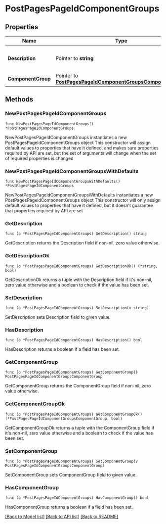 # PostPagesPageIdComponentGroups

## Properties

Name | Type | Description | Notes
------------ | ------------- | ------------- | -------------
**Description** | Pointer to **string** | Description of the component group. | [optional] 
**ComponentGroup** | Pointer to [**PostPagesPageIdComponentGroupsComponentGroup**](PostPagesPageIdComponentGroupsComponentGroup.md) |  | [optional] 

## Methods

### NewPostPagesPageIdComponentGroups

`func NewPostPagesPageIdComponentGroups() *PostPagesPageIdComponentGroups`

NewPostPagesPageIdComponentGroups instantiates a new PostPagesPageIdComponentGroups object
This constructor will assign default values to properties that have it defined,
and makes sure properties required by API are set, but the set of arguments
will change when the set of required properties is changed

### NewPostPagesPageIdComponentGroupsWithDefaults

`func NewPostPagesPageIdComponentGroupsWithDefaults() *PostPagesPageIdComponentGroups`

NewPostPagesPageIdComponentGroupsWithDefaults instantiates a new PostPagesPageIdComponentGroups object
This constructor will only assign default values to properties that have it defined,
but it doesn't guarantee that properties required by API are set

### GetDescription

`func (o *PostPagesPageIdComponentGroups) GetDescription() string`

GetDescription returns the Description field if non-nil, zero value otherwise.

### GetDescriptionOk

`func (o *PostPagesPageIdComponentGroups) GetDescriptionOk() (*string, bool)`

GetDescriptionOk returns a tuple with the Description field if it's non-nil, zero value otherwise
and a boolean to check if the value has been set.

### SetDescription

`func (o *PostPagesPageIdComponentGroups) SetDescription(v string)`

SetDescription sets Description field to given value.

### HasDescription

`func (o *PostPagesPageIdComponentGroups) HasDescription() bool`

HasDescription returns a boolean if a field has been set.

### GetComponentGroup

`func (o *PostPagesPageIdComponentGroups) GetComponentGroup() PostPagesPageIdComponentGroupsComponentGroup`

GetComponentGroup returns the ComponentGroup field if non-nil, zero value otherwise.

### GetComponentGroupOk

`func (o *PostPagesPageIdComponentGroups) GetComponentGroupOk() (*PostPagesPageIdComponentGroupsComponentGroup, bool)`

GetComponentGroupOk returns a tuple with the ComponentGroup field if it's non-nil, zero value otherwise
and a boolean to check if the value has been set.

### SetComponentGroup

`func (o *PostPagesPageIdComponentGroups) SetComponentGroup(v PostPagesPageIdComponentGroupsComponentGroup)`

SetComponentGroup sets ComponentGroup field to given value.

### HasComponentGroup

`func (o *PostPagesPageIdComponentGroups) HasComponentGroup() bool`

HasComponentGroup returns a boolean if a field has been set.


[[Back to Model list]](../README.md#documentation-for-models) [[Back to API list]](../README.md#documentation-for-api-endpoints) [[Back to README]](../README.md)


